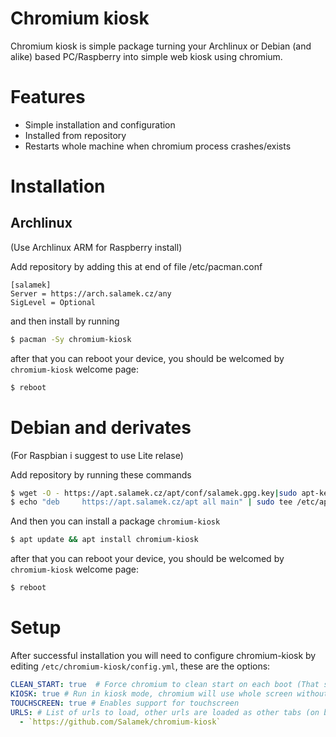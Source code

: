 # Chromium kiosk

Chromium kiosk is simple package turning your Archlinux or Debian (and alike) based PC/Raspberry into simple web kiosk using chromium.

# Features

* Simple installation and configuration
* Installed from repository
* Restarts whole machine when chromium process crashes/exists

# Installation

## Archlinux
(Use Archlinux ARM for Raspberry install)

Add repository by adding this at end of file /etc/pacman.conf

```
[salamek]
Server = https://arch.salamek.cz/any
SigLevel = Optional
```

and then install by running

```bash
$ pacman -Sy chromium-kiosk
```

after that you can reboot your device, you should be welcomed by `chromium-kiosk` welcome page:
```bash
$ reboot
```

# Debian and derivates
(For Raspbian i suggest to use Lite relase)

Add repository by running these commands

```bash
$ wget -O - https://apt.salamek.cz/apt/conf/salamek.gpg.key|sudo apt-key add -
$ echo "deb     https://apt.salamek.cz/apt all main" | sudo tee /etc/apt/sources.list.d/salamek.cz.list
```

And then you can install a package `chromium-kiosk`

```bash
$ apt update && apt install chromium-kiosk
```

after that you can reboot your device, you should be welcomed by `chromium-kiosk` welcome page:
```bash
$ reboot
```

# Setup

After successful installation you will need to configure chromium-kiosk by editing `/etc/chromium-kiosk/config.yml`, these are the options:

```yml
CLEAN_START: true  # Force chromium to clean start on each boot (That simply means do not show "Restore pages" dialog, you want this to be true in 99% of use cases)
KIOSK: true # Run in kiosk mode, chromium will use whole screen without any way for user to close it, setting this to false is useful for web application debug (you can access chromium Inspect tool and so on) and initial chromium configuration
TOUCHSCREEN: true # Enables support for touchscreen
URLS: # List of urls to load, other urls are loaded as other tabs (on background in this case)
  - `https://github.com/Salamek/chromium-kiosk`
```